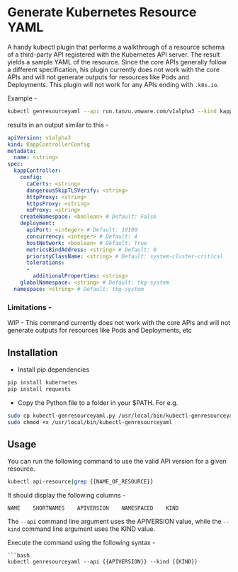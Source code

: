 # Generate Kubernetes Resource YAML 

A handy kubectl plugin that performs a walkthrough of a resource schema of a third-party API registered with the Kubernetes API server. The result yields a sample YAML of the resource. Since the core APIs generally follow a different specification, his plugin currently does not work with the core APIs and will not generate outputs for resources like Pods and Deployments. This plugin will not work for any APIs ending with `.k8s.io`.  

Example - 

```bash
kubectl genresourceyaml --api run.tanzu.vmware.com/v1alpha3 --kind kappControllerConfig 
```

results in an output similar to this - 

```yaml
apiVersion: v1alpha3
kind: KappControllerConfig
metadata:
  name: <string>
spec:
  kappController:
    config:
      caCerts: <string>
      dangerousSkipTLSVerify: <string>
      httpProxy: <string>
      httpsProxy: <string>
      noProxy: <string>
    createNamespace: <boolean> # Default: False
    deployment:
      apiPort: <integer> # Default: 10100
      concurrency: <integer> # Default: 4
      hostNetwork: <boolean> # Default: True
      metricsBindAddress: <string> # Default: 0
      priorityClassName: <string> # Default: system-cluster-critical
      tolerations:
      -
        additionalProperties: <string>
    globalNamespace: <string> # Default: tkg-system
  namespace: <string> # Default: tkg-system
```

### Limitations - 

WIP - This command currently does not work with the core APIs and will not generate outputs for resources like Pods and Deployments, etc

## Installation 

* Install pip dependencies 
```bash
pip install kubernetes
pip install requests
```

* Copy the Python file to a folder in your $PATH. For e.g.
```bash
sudo cp kubectl-genresourceyaml.py /usr/local/bin/kubectl-genresourceyaml
sudo chmod +x /usr/local/bin/kubectl-genresourceyaml
```

## Usage

You can run the following command to use the valid API version for a given resource.

```bash
kubectl api-resource|grep {{NAME_OF_RESOURCE}}
```
It should display the following columns -

```
NAME    SHORTNAMES    APIVERSION    NAMESPACED    KIND
```

 The `--api` command line argument uses the APIVERSION value, while the `--kind` command line argument uses the KIND value.

Execute the command using the following syntax - 
```
```bash
kubectl genresourceyaml --api {{APIVERSION}} --kind {{KIND}}
```
